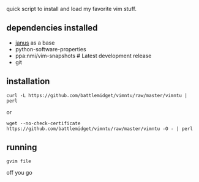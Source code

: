 quick script to install and load my favorite vim stuff.

## dependencies installed

+ [janus](https://github.com/carlhuda/janus) as a base
+ python-software-properties
+ ppa:nmi/vim-snapshots # Latest development release
+ git

## installation
```
curl -L https://github.com/battlemidget/vimntu/raw/master/vimntu | perl
```
or

```
wget --no-check-certificate https://github.com/battlemidget/vimntu/raw/master/vimntu -O - | perl
```

## running
```
gvim file
```

off you go
